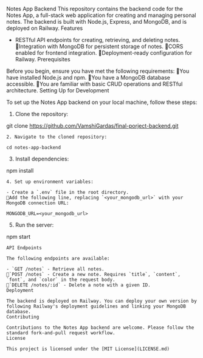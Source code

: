 Notes App Backend
This repository contains the backend code for the Notes App, a full-stack web application for creating and managing personal notes. The backend is built with Node.js, Express, and MongoDB, and is deployed on Railway.
Features

- RESTful API endpoints for creating, retrieving, and deleting notes.
Integration with MongoDB for persistent storage of notes.
CORS enabled for frontend integration.
Deployment-ready configuration for Railway.
Prerequisites

Before you begin, ensure you have met the following requirements:
You have installed Node.js and npm.
You have a MongoDB database accessible.
You are familiar with basic CRUD operations and RESTful architecture.
Setting Up for Development

To set up the Notes App backend on your local machine, follow these steps:

1. Clone the repository:

git clone https://github.com/VamshiGardas/final-porject-backend.git
```
2. Navigate to the cloned repository:

cd notes-app-backend
```
3. Install dependencies:

npm install
```
4. Set up environment variables:

- Create a `.env` file in the root directory.
Add the following line, replacing `<your_mongodb_url>` with your MongoDB connection URL:

MONGODB_URL=<your_mongodb_url>
```
5. Run the server:

npm start
```
API Endpoints

The following endpoints are available:

- `GET /notes` - Retrieve all notes.
`POST /notes` - Create a new note. Requires `title`, `content`, `font`, and `color` in the request body.
`DELETE /notes/:id` - Delete a note with a given ID.
Deployment

The backend is deployed on Railway. You can deploy your own version by following Railway's deployment guidelines and linking your MongoDB database.
Contributing

Contributions to the Notes App backend are welcome. Please follow the standard fork-and-pull request workflow.
License

This project is licensed under the [MIT License](LICENSE.md)
